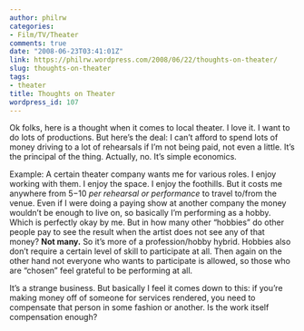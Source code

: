 ```yaml
---
author: philrw
categories:
- Film/TV/Theater
comments: true
date: "2008-06-23T03:41:01Z"
link: https://philrw.wordpress.com/2008/06/22/thoughts-on-theater/
slug: thoughts-on-theater
tags:
- theater
title: Thoughts on Theater
wordpress_id: 107
---
```


Ok folks, here is a thought when it comes to local theater. I love it. I want to do lots of productions. But here’s the deal: I can’t
afford to spend lots of money driving to a lot of rehearsals if I’m not being paid, not even a little. It’s the principal of the thing.
Actually, no. It’s simple economics.

Example: A certain theater company wants me for various roles. I enjoy working with them. I enjoy the space. I enjoy the foothills. But it costs me anywhere from $5-$10 _per rehearsal or performance_ to travel to/from the venue. Even if I were doing a paying show at another company the money wouldn’t be enough to live on, so basically I’m performing as a hobby. Which is perfectly okay by me. But in how many other “hobbies” do other people pay to see the result when the artist does not see any of that money? **Not many.** So it’s more of a profession/hobby hybrid. Hobbies also don’t require a certain level of skill to participate at all. Then again on the other hand not everyone who wants to participate is allowed, so those who are “chosen” feel grateful to be performing at all.

It’s a strange business. But basically I feel it comes down to this: if you’re making money off of someone for services rendered, you need to compensate that person in some fashion or another. Is the work itself compensation enough?
